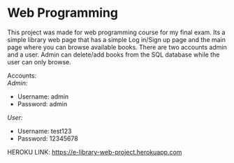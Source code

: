 # Web Programming
This project was made for web programming course for my final exam.
Its a simple library web page that has a simple Log in/Sign up page and the main page where you can browse available books. 
There are two accounts admin and a user. Admin can delete/add books from the SQL database while the user can only browse.

Accounts:</br>
_Admin:_
- Username: admin
- Password: admin

_User:_
- Username: test123
- Password: 12345678

HEROKU LINK: https://e-library-web-project.herokuapp.com
